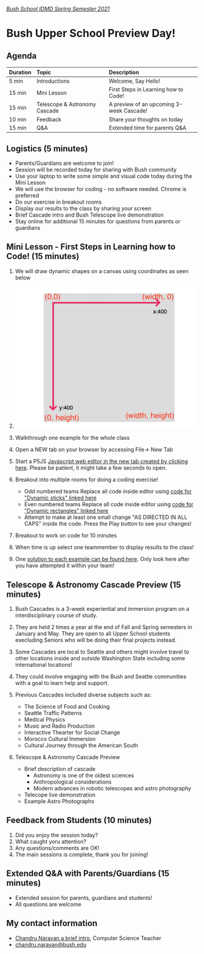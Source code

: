 [_Bush School IDMD Spring Semester 2021_](https://chandrunarayan.github.io/idmd/)

# Bush Upper School Preview Day!

## Agenda

| Duration | Topic | Description
| :--- | :--- | :--- |
| 5 min | Introductions | Welcome, Say Hello!
| 15 min | Mini Lesson | First Steps in Learning how to Code!
| 15 min | Telescope & Astronomy Cascade | A preview of an upcoming 3-week Cascade!
| 10 min | Feedback | Share your thoughts on today
| 15 min | Q&A | Extended time for parents Q&A


## Logistics (5 minutes)
* Parents/Guardians are welcome to join!
* Session will be recorded today for sharing with Bush community
* Use your laptop to write some simple and visual code today during the Mini Lesson
* We will use the browser for coding - no software needed. Chrome is preferred
* Do our exercise in breakout rooms
* Display our results to the class by sharing your screen
* Brief Cascade intro and Bush Telescope live demonstration
* Stay online for additional 15 minutes for questions from parents or guardians

## Mini Lesson - First Steps in Learning how to Code! (15 minutes)

1. We will draw dynamic shapes on a canvas using coordinates as seen below
1. ![alt text](canvas_coords.png)
1. Walkthrough one example for the whole class
1. Open a NEW tab on your browser by accessing File-> New Tab 
1. Start a P5JS [Javascript web editor in the new tab created by clicking here](https://editor.p5js.org). Please be patient, it might take a few seconds to open.
1. Breakout into multiple rooms for doing a coding exercise!
   * Odd numbered teams Replace all code inside editor using [code for "Dynamic sticks" linked here](code1.md)
   * Even numbered teams Replace all code inside editor using [code for "Dynamic rectangles" linked here](code2.md)
   * Attempt to make at least one small change "AS DIRECTED IN ALL CAPS" inside the code. Press the Play button to see your changes!

1. Breakout to work on code for 10 minutes
1. When time is up select one teammember to display results to the class!
1. One [solution to each example can be found here](codesolutions.md). Only look here after you have attempted it within your team! 

## Telescope & Astronomy Cascade Preview (15 minutes)

1. Bush Cascades is a 3-week experiential and immersion program on a interdisciplinary course of study. 
1. They are held 2 times a year at the end of Fall and Spring semesters in January and May. They are open to all Upper School students execluding Seniors who will be doing their final projects instead.
1. Some Cascades are local to Seattle and others might involve travel to other locations inside and outside Washington State including some international locations! 
1. They could involve engaging with the Bush and Seattle communities with a goal to learn help and support.
1. Previous Cascades included diverse subjects such as:
   * The Science of Food and Cooking
   * Seattle Traffic Patterns
   * Medical Physics
   * Music and Radio Production
   * Interactive Thearter for Social Change
   * Morocco Cultural Immersion
   * Cultural Journey through the American South

1. Telescope & Astronomy Cascade Preview
   * Brief description of cascade
        * Astronomy is one of the oldest sciences
        * Anthropological considerations
        * Modern advances in robotic telescopes and astro photography
   * Telecope live demonstration
   * Example Astro Photographs

## Feedback from Students (10 minutes)
1. Did you enjoy the session today?
1. What caught yoru attention?
1. Any questions/comments are OK!
1. The main sessions is complete, thank you for joining!

## Extended Q&A with Parents/Guardians (15 minutes)
* Extended session for parents, guardians and students!
* All questions are welcome

## My contact information
* [Chandru Narayan a brief intro](../../chandru.png), Computer Science Teacher
* chandru.narayan@bush.edu
